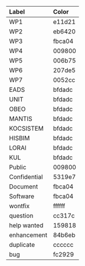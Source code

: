 Label | Color
:-----|:------
WP1 | e11d21  
WP2 | eb6420  
WP3 | fbca04  
WP4 | 009800  
WP5 | 006b75  
WP6 | 207de5  
WP7 | 0052cc  
EADS | bfdadc  
UNIT | bfdadc  
OBEO | bfdadc  
MANTIS | bfdadc  
KOCSISTEM | bfdadc  
HISBIM | bfdadc  
LORAI | bfdadc  
KUL | bfdadc  
Public | 009800  
Confidential | 5319e7  
Document | fbca04  
Software |fbca04  
wontfix | ffffff
question | cc317c
help wanted | 159818
enhancement | 84b6eb
duplicate | cccccc
bug | fc2929
